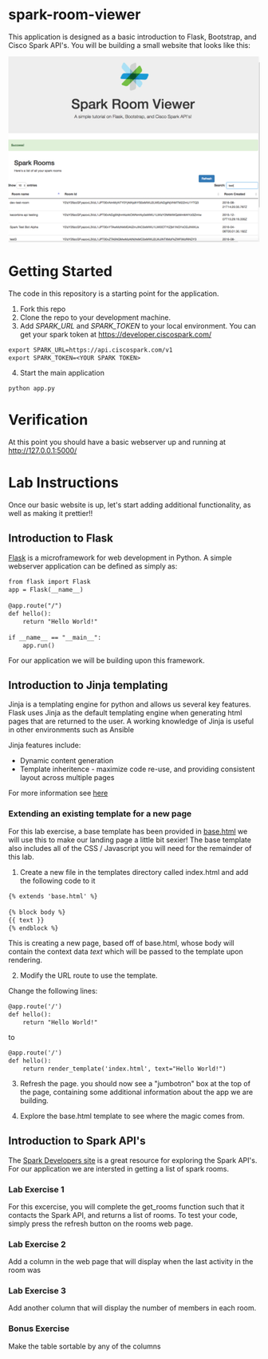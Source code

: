 # spark-room-viewer

This application is designed as a basic introduction to Flask, Bootstrap, and Cisco Spark API's. You will be building a
small website that looks like this:


![alt text](./static/screenshot.png "screenshot")

# Getting Started

The code in this repository is a starting point for the application.

1. Fork this repo
2. Clone the repo to your development machine.
3. Add *SPARK_URL* and *SPARK_TOKEN* to your local environment.  You can get your spark token at https://developer.ciscospark.com/
```
export SPARK_URL=https://api.ciscospark.com/v1
export SPARK_TOKEN=<YOUR SPARK TOKEN>
```
4. Start the main application

```
python app.py
```

# Verification

At this point you should have a basic webserver up and running at http://127.0.0.1:5000/

# Lab Instructions

Once our basic website is up, let's start adding additional functionality, as well as making it prettier!!

## Introduction to Flask

[Flask](http://flask.pocoo.org/) is a microframework for web development in Python. A simple webserver application
can be defined as simply as:

```
from flask import Flask
app = Flask(__name__)

@app.route("/")
def hello():
    return "Hello World!"

if __name__ == "__main__":
    app.run()
```

For our application we will be building upon this framework.


## Introduction to Jinja templating

Jinja is a templating engine for python and allows us several key features.  Flask uses Jinja as the default templating engine
when generating html pages that are returned to the user. A working knowledge of Jinja is useful in other environments such as
Ansible

Jinja features include:

* Dynamic content generation
* Template inheritence - maximize code re-use, and providing consistent layout across multiple pages

For more information see [here](http://jinja.pocoo.org/)

### Extending an existing template for a new page

For this lab exercise, a base template has been provided in [base.html](./templates/base.html) we will use this to make our landing page
a little bit sexier! The base template also includes all of the CSS / Javascript you will need for the remainder of this
lab.


1. Create a new file in the templates directory called index.html and add the following code to it

```
{% extends 'base.html' %}

{% block body %}
{{ text }}
{% endblock %}
```

This is creating a new page, based off of base.html, whose body will contain the context data *text* which will be passed
to the template upon rendering.


2. Modify the URL route to use the template.

Change the following lines:

```
@app.route('/')
def hello():
    return "Hello World!"
```

to

```
@app.route('/')
def hello():
    return render_template('index.html', text="Hello World!")
```

3. Refresh the page.  you should now see a "jumbotron" box at the top of the page, containing some additional information
about the app we are building.

4. Explore the base.html template to see where the magic comes from.


## Introduction to Spark API's

The [Spark Developers site](https://developer.ciscospark.com) is a great resource for exploring the Spark API's.
For our application we are intersted in getting a list of spark rooms.


### Lab Exercise 1

For this excercise, you will complete the get_rooms function such that it contacts the Spark API, and returns a list of
rooms.  To test your code, simply press the refresh button on the rooms web page.

### Lab Exercise 2

Add a column in the web page that will display when the last activity in the room was

### Lab Exercise 3

Add another column that will display the number of members in each room.

### Bonus Exercise

Make the table sortable by any of the columns







